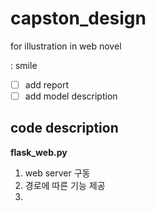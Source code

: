 # capston_design
for illustration in web novel

: smile   
- [ ] add report 
- [ ] add model description   
## code description

**flask_web.py**

1. web server 구동   
2. 경로에 따른 기능 제공   
3. 

